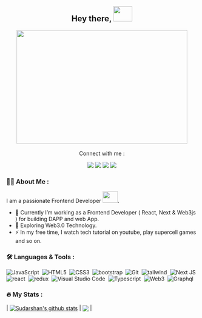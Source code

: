 <!--
<P align='center'><img src="https://user-images.githubusercontent.com/91446640/188295455-4d036d10-d0b6-442e-872e-5977e48ebd71.gif" height="180" width='150'/></p>
https://gist.githubusercontent.com/patevs/b007a0e98fb216438d4cbf559fac4166/raw/88f20c9d749d756be63f22b09f3c4ac570bc5101/programming.gif
-->
<h2 align='center'>Hey there, <img src="https://camo.githubusercontent.com/0c732027af8a28d…a434c467a6361737252346961377a2f67697068792e676966" height="40px" width='50px'/></h1>
<div align='center'>
<img src="https://camo.githubusercontent.com/7de37139d0b4c1ce40865e799b446c0e963a3dd8fb68d239707237c40604fa3d/68747470733a2f2f63646e2e6472696262626c652e636f6d2f75736572732f3733303730332f73637265656e73686f74732f363538313234332f6176656e746f2e676966" height="300" width='450' data-canonical-src="https://media.giphy.com/media/dWesBcTLavkZuG35MI/giphy.gif" style="max-width: 100%; display: inline-block;" data-target="animated-image.originalImage">
</div>
&nbsp;
</dd>
<div align = "center">
Connect with me :

[<img src="https://img.shields.io/badge/LinkedIn-0077B5?style=for-the-badge&logo=linkedin&logoColor=white" />](https://www.linkedin.com/in/sudarshan-timilsina-39b05723b/)
[<img src="https://img.shields.io/badge/fiverr-1DBF73?style=for-the-badge&logo=fiverr&logoColor=white" />](https://www.fiverr.com/developersudpro?up_rollout=true)
[<img src="https://img.shields.io/badge/UpWork-6FDA44?style=for-the-badge&logo=Upwork&logoColor=white" />](https://www.upwork.com/freelancers/~01b3c99e6cfb33c063)
[<img src="https://img.shields.io/badge/Instagram-E4405F?style=for-the-badge&logo=instagram&logoColor=white" />](https://www.instagram.com/su__darshan99/)
</div>

### 👨‍💻 About Me :
I am a passionate Frontend Developer <img src="https://raw.githubusercontent.com/TheDudeThatCode/TheDudeThatCode/master/Assets/Developer.gif" height="30px" width='40px'/>.
- 🔭 Currently I’m working as a Frontend Developer ( React, Next & Web3js ) for building DAPP and web App.
- 🌱 Exploring Web3.0 Technology.
- ⚡ In my free time, I watch tech tutorial on youtube, play supercell games and so on.

### 🛠️ Languages & Tools :

![JavaScript](https://img.shields.io/badge/JavaScript-F7DF1E?style=for-the-badge&logo=javascript&logoColor=black)&nbsp;
![HTML5](	https://img.shields.io/badge/HTML5-E34F26?style=for-the-badge&logo=html5&logoColor=white)&nbsp;
![CSS3](	https://img.shields.io/badge/CSS3-1572B6?style=for-the-badge&logo=css3&logoColor=white)&nbsp;
![bootstrap](https://img.shields.io/badge/Bootstrap-563D7C?style=for-the-badge&logo=bootstrap&logoColor=white)&nbsp;
![Git](https://img.shields.io/badge/GIT-E44C30?style=for-the-badge&logo=git&logoColor=white)&nbsp;
![tailwind](https://img.shields.io/badge/Tailwind_CSS-38B2AC?style=for-the-badge&logo=tailwind-css&logoColor=white)&nbsp;
![Next JS](https://img.shields.io/badge/Next-black?style=for-the-badge&logo=next.js&logoColor=white)
![react](https://img.shields.io/badge/React-20232A?style=for-the-badge&logo=react&logoColor=61DAFB)&nbsp;
![redux](https://img.shields.io/badge/Redux-593D88?style=for-the-badge&logo=redux&logoColor=white)&nbsp;
![Visual Studio Code](https://img.shields.io/badge/Visual%20Studio%20Code-0078d7.svg?style=for-the-badge&logo=visual-studio-code&logoColor=white)&nbsp;
![Typescript](https://img.shields.io/badge/TypeScript-blue?style=for-the-badge&logo=typescript&logoColor=black)&nbsp;
![Web3](https://img.shields.io/badge/Web3-2ecc71?style=for-the-badge&logo=web3)&nbsp;
![Graphql](https://img.shields.io/badge/Graphql-B42E8A?style=for-the-badge&logo=graphql)&nbsp;



### 🔥 My Stats :
| <a href="https://github.com/99sudarshan/github-readme-stats"><img align="center" src="https://github-readme-stats.vercel.app/api?username=99sudarshan&show_icons=true&theme=buefy&hide_border=true" alt="Sudarshan's github stats" /></a> | <a href="https://github.com/99sudarshan/github-readme-stats"><img align="center" src="https://github-readme-stats.vercel.app/api/top-langs/?username=99sudarshan&layout=compact&theme=buefy&hide_border=true" /></a> |


<!-- 
----
[<img src="https://github-profile-trophy.vercel.app/?username=99sudarshan&row=2&column=3" />](https://github.com/ryo-ma/github-profile-trophy)
[<img src="https://github-readme-stats.vercel.app/api?username=99sudarshan&theme=algolia&count_private=true&include_all_commits=true&show_icons=true" />](https://github.com/99sudarshan/github-readme-stats)
[![GitHub Streak](https://github-readme-streak-stats.herokuapp.com/?user=99sudarshan&theme=dark)](https://github.com/DenverCoder1/github-readme-streak-stats)
[![Sudarshan's Top Langs](https://github-readme-stats.vercel.app/api/top-langs/?username=themlphdstudent&theme=algolia&hide=Jupyter&layout=compact&show_icons=true)](https://github.com/99sudarshan/github-readme-stats)
 -->

<!--
**themlphdstudent/themlphdstudent** is a ✨ _special_ ✨ repository because its `README.md` (this file) appears on your GitHub profile.

Here are some ideas to get you started:

- 🔭 I’m currently working on ...
- 🌱 I’m currently learning ...
- 👯 I’m looking to collaborate on ...
- 🤔 I’m looking for help with ...
- 💬 Ask me about ...
- 📫 How to reach me: ...
- 😄 Pronouns: ...
- ⚡ Fun fact: ...
-->
